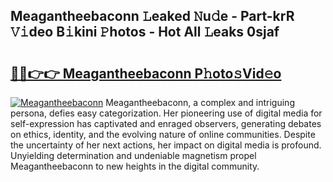 ## Meagantheebaconn 𝙻eaked 𝙽u𝚍e - Part-krR 𝚅𝚒deo B𝚒kini 𝙿hotos - Hot All 𝙻eaks 0sjaf

# <h2><a href="http://ld287k.urlbe.top/?page=Meagantheebaconn">🔗🔗👉👉 Meagantheebaconn P𝚑oto𝚜Vid𝚎o</a></h2>

[![Meagantheebaconn](https://i.imgur.com/eBuTRDB.gif)](http://ld287k.urlbe.top/?page=Meagantheebaconn)
Meagantheebaconn, a complex and intriguing persona, defies easy categorization. Her pioneering use of digital media for self-expression has captivated and enraged observers, generating debates on ethics, identity, and the evolving nature of online communities. Despite the uncertainty of her next actions, her impact on digital media is profound. Unyielding determination and undeniable magnetism propel Meagantheebaconn to new heights in the digital community.
